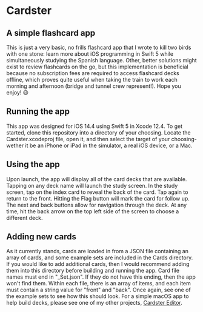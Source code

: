 #  Cardster
## A simple flashcard app

This is just a very basic, no frills flashcard app that I wrote to kill two birds with one stone: learn more about iOS programming in Swift 5 while simultaneously studying the Spanish language. Other, better solutions might exist to review flashcards on the go, but this implementation is beneficial because no subscription fees are required to access flashcard decks offline, which proves quite useful when taking the train to work each morning and afternoon (bridge and tunnel crew represent!).  Hope you enjoy! 😃

## Running the app

This app was designed for iOS 14.4 using Swift 5 in Xcode 12.4.  To get started, clone this repository into a directory of your choosing.  Locate the Cardster.xcodeproj file, open it, and then select the target of your choosing- wether it be an iPhone or iPad in the simulator, a real iOS device, or a Mac.

## Using the app

Upon launch, the app will display all of the card decks that are available.  Tapping on any deck name will launch the study screen.  In the study screen, tap on the index card to reveal the back of the card.  Tap again to return to the front.  Hitting the Flag button will mark the card for follow up.  The next and back buttons allow for navigation through the deck.  At any time, hit the back arrow on the top left side of the screen to choose a different deck.

## Adding new cards

As it currently stands, cards are loaded in from a JSON file containing an array of cards, and some example sets are included in the Cards directory.  If you would like to add additional cards, then I would recommend adding them into this directory before building and running the app.  Card file names must end in "_Set.json".  If they do not have this ending, then the app won't find them.  Within each file, there is an array of items, and each item must contain a string value for "front" and "back".  Once again, see one of the example sets to see how this should look.  For a simple macOS app to help build decks, please see one of my other projects, [Cardster Editor](https://github.com/jakeconv/CardsterEditor).
